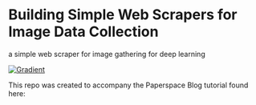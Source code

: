 # Building Simple Web Scrapers for Image Data Collection

a simple web scraper for image gathering for deep learning

[![Gradient](https://assets.paperspace.io/img/gradient-badge.svg)](https://console.paperspace.com/github/gradient-ai/Keras-Tuner-Tutorial/blob/main/notebook.ipynb?machine=Free-GPU)

This repo was created to accompany the Paperspace Blog tutorial found here:
